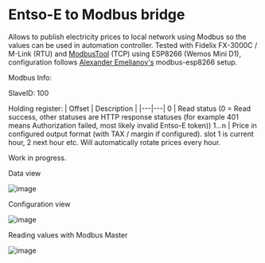 # Entso-E to Modbus bridge

Allows to publish electricity prices to local network using Modbus so the values can be used in automation controller. Tested with Fidelix FX-3000C / M-Link (RTU) and [ModbusTool](<https://github.com/ClassicDIY/ModbusTool>) (TCP) using ESP8266 (Wemos Mini D1), configuration follows [Alexander Emelianov's](<https://github.com/emelianov/modbus-esp8266>) modbus-esp8266 setup.

Modbus Info:

SlaveID: 100

Holding register:
| Offset  | Description   |
|---|---|
0    |  Read status (0 = Read success, other statuses are HTTP response statuses (for example 401 means Authorization failed, most likely invalid Entso-E token))
1...n | Price in configured output format (with TAX / margin if configured). slot 1 is current hour, 2 next hour etc. Will automatically rotate prices every hour.

Work in progress.

Data view

![image](https://github.com/w01w13/entso-e-modbus/assets/6333419/8ac4432c-209f-417d-b568-547575109ad7)

Configuration view

![image](https://github.com/w01w13/entso-e-modbus/assets/6333419/4ebba55d-0489-4e4c-ae6d-9dee310ae025)

Reading values with Modbus Master

![image](https://github.com/w01w13/entso-e-modbus/assets/6333419/e4a023a0-4b59-4932-8126-85e059eafb7b)
